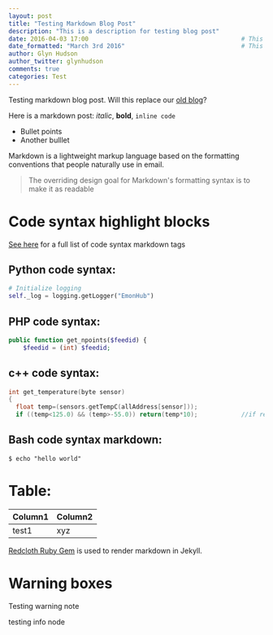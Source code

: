 ```yaml
---
layout: post
title: "Testing Markdown Blog Post"
description: "This is a description for testing blog post"
date: 2016-04-03 17:00                                          # This is the indexed published time and date
date_formatted: "March 3rd 2016"                                # This is the public facing date on the post
author: Glyn Hudson
author_twitter: glynhudson
comments: true
categories: Test
---
```


Testing markdown blog post. Will this replace our [old blog](http://openenergymonitor.blogspot.com)?

Here is a markdown post: *italic*, **bold**, `inline code`

 - Bullet points
 - Another bulllet
 
Markdown is a lightweight markup language based on the formatting conventions that people naturally use in email.

> The overriding design goal for Markdown's
> formatting syntax is to make it as readable

# Code syntax highlight blocks

[See here](http://coapp.org/reference/garrett-flavored-markdown.html#code) for a full list of code syntax markdown tags

## Python code syntax:

```python
# Initialize logging
self._log = logging.getLogger("EmonHub")

```
## PHP code syntax:

```php
public function get_npoints($feedid) {
    $feedid = (int) $feedid;

```

## c++ code syntax:

```cpp
int get_temperature(byte sensor)
{
  float temp=(sensors.getTempC(allAddress[sensor]));
  if ((temp<125.0) && (temp>-55.0)) return(temp*10);            //if reading is within range for the sensor convert
```

## Bash code syntax markdown:

```console
$ echo "hello world"
```
# Table:

| Column1      | Column2            |
| :----------- |:-------------------|
| test1        | xyz                |



[Redcloth Ruby Gem](https://github.com/vmg/redcarpet) is used to render markdown in Jekyll.

# Warning boxes

<p class='note warning'>
Testing warning note
</p>

<p class='note'>
testing info node
</p>

